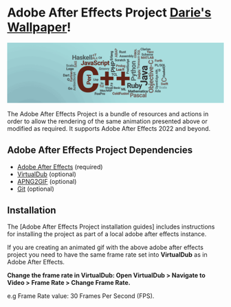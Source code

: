 # Adobe After Effects Project [Darie's Wallpaper](https://www.linkedin.com/in/dmitoiu)!

![](Docs/88445674fd944fd1db76140e2e989887.gif)

The Adobe After Effects Project is a bundle of resources and actions in order to allow the rendering of the same animation
presented above or modified as required. It supports Adobe After Effects 2022 and beyond.

## Adobe After Effects Project Dependencies

* [Adobe After Effects](https://adobe.com) (required)
* [VirtualDub](https://www.virtualdub.org) (optional)
* [APNG2GIF](https://github.com/zyzsdy/apng2gif) (optional)
* [Git](https://git-scm.com) (optional)

## Installation

The [Adobe After Effects Project installation guides] includes instructions for installing
the project as part of a local adobe after effects instance.

If you are creating an animated gif with the above adobe after effects project you need to have the same frame rate set
into **VirtualDub** as in Adobe After Effects.

**Change the frame rate in VirtualDub: Open VirtualDub > Navigate to Video > Frame Rate > Change Frame Rate.**

e.g Frame Rate value: 30 Frames Per Second (FPS).
